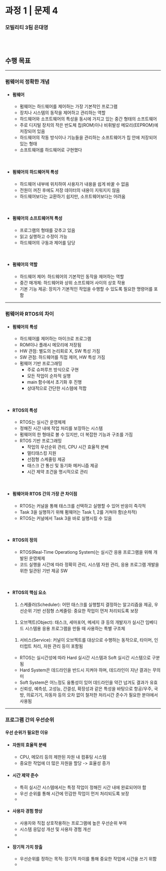 # 과정 1 | 문제 4

### 모빌리티 3팀 은대영
<br>
<br>


## 수행 목표  
----
### 펌웨어의 정확한 개념
- #### 펌웨어
    - 펌웨어는 하드웨어를 제어하는 가장 기본적인 프로그램
    - 장치나 시스템의 동작을 제어하고 관리하는 역할
    - 하드웨어와 소프트웨어의 특성을 동시에 가지고 있는 중간 형태의 소프트웨어
    - 주로 디지털 장치의 작은 반도체 칩(ROM)이나 비휘발성 메모리(EEPROM)에 저장되어 있음
    - 하드웨어의 작동 방식이나 기능들을 관리하는 소프트웨어가 칩 안에 저장되어 있는 형태
    - 소프트웨어를 하드웨어로 구현했다
<br>

- #### 펌웨어의 하드웨어적 특성
    - 하드웨어 내부에 위치하여 사용자가 내용을 쉽게 바꿀 수 없음
    - 전원이 꺼진 후에도 저장 데이터의 내용이 지워지지 않음
    - 하드웨어보다는 교환하기 쉽지만, 소프트웨어보다는 어려움
<br>

- #### 펌웨어의 소프트웨어적 특성
    - 프로그램의 형태를 갖추고 있음
    - 읽고 실행하고 수정이 가능
    - 하드웨어의 구동과 제어를 담당
<br>

- #### 펌웨어의 역할
    - 하드웨어 제어: 하드웨어의 기본적인 동작을 제어하는 역할
    - 중간 매개체: 하드웨어와 상위 소프트웨어 사이의 상호 작용
    - 기본 기능 제공: 장치가 기본적인 작업을 수행할 수 있도록 필요한 명령어를 포함
----------

### 펌웨어와 RTOS의 차이
- #### 펌웨어의 특성
    - 하드웨어를 제어하는 마이크로 프로그램
    - ROM이나 플래시 메모리에 저장됨
    - HW 관점: 별도의 논리회로 X, SW 특성 가짐
    - SW 관점: 하드웨어를 직접 제어, HW 특성 가짐
    - 펌웨어 기반 프로그래밍
        - 주로 슈퍼루프 방식으로 구현
        - 모든 작업이 순차적 실행
        - main 함수에서 초기화 후 진행
        - 상대적으로 간단한 시스템에 적합
<br>

- #### RTOS의 특성
    - RTOS는 실시간 운영체제
    - 정해진 시간 내에 작업 처리를 보장하는 시스템
    - 펌웨어의 한 형태로 볼 수 있지만, 더 복잡한 기능과 구조를 가짐
    - RTOS 기반 프로그래밍
        - 작업의 우선순위 관리, CPU 시간 효율적 분배
        - 멀티태스킹 지원
        - 선점형 스케줄링 제공
        - 태스크 간 통신 및 동기화 메커니즘 제공
        - 시간 제약 조건을 명시적으로 관리
<br>

- #### 펌웨어와 RTOS 간의 가장 큰 차이점
    - RTOS는 커널을 통해 태스크를 선택하고 실행할 수 있어 반응이 즉각적
    - Task 3을 실행하기 위해 펌웨어는 Task 1, 2를 거쳐야 함(순차적)
    - RTOS는 커널에서 Task 3을 바로 실행시킬 수 있음
<br>

- #### RTOS의 정의
    - RTOS(Real-Time Operationg System)는 실시간 응용 프로그램을 위해 개발된 운영체제
    - 코드 실행을 시간에 따라 정확히 관리, 시스템 자원 관리, 응용 프로그램 개발을 위한 일관된 기반 제공 SW
<br>

- #### RTOS의 핵심 요소
    1. 스케줄러(Scheduler): 어떤 태스크를 실행할지 결정하는 알고리즘을 제공, 우선순위 기반 선점형 스케줄링: 중요한 작업이 먼저 처리되도록 보장
    <br>

    1. 오브젝트(Object): 태스크, 세마포어, 메세지 큐 등의 개발자가 실시간 임베디드 시스템용 응용 프로그램을 만들 때 사용하는 특별 구조체
    <br>
    
    1. 서비스(Service): 커널이 오브젝트를 대상으로 수행하는 동작으로, 타이머, 인터럽트 처리, 자원 관리 등이 포함됨
    <br>

    - RTOS는 실시간성에 따라 Hard 실시간 시스템과 Soft 실시간 시스템으로 구분됨
    - Hard System은 데드라인을 반드시 지켜야 하며, 데드라인이 지난 결과는 무의미
    - Soft System은 어느정도 융통성이 있어 데드라인을 약간 넘겨도 결과가 유효
    - 신뢰성, 예측성, 고성능, 간결성, 확장성과 같은 특성을 바탕으로 항공/우주, 국방, 의료기기, 자동차 등의 오차 없이 철저한 처리시간 준수가 필요한 분야에서 사용됨
----------

### 프로그램 간의 우선순위
#### 우선 순위가 필요한 이유
- #### 자원의 효율적 분배
    - CPU, 메모리 등의 제한된 자원 내 컴퓨팅 시스템
    - 중요한 작업에 더 많은 자원을 할당 -> 효율성 증가

- #### 시간 제약 준수
    - 특히 실시간 시스템에서는 특정 작업이 정해진 시간 내에 완료되어야 함
    - 우선 순위를 통해 시간에 민감한 작업이 먼저 처리되도록 보장
    - 
- #### 사용자 경험 향상
    - 사용자와 직접 상호작용하는 프로그램에 높은 우선순위 부여
    - 시스템 응답성 개선 및 사용자 경험 개선
    - 
- #### 장기적 가치 창출
    - 우선순위를 정하는 목적: 장기적 차이를 통해 중요한 작업에 시간을 쓰기 위함
    - 
